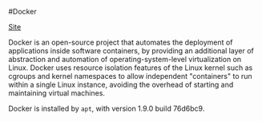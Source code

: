#Docker

[Site](https://www.docker.com/)

Docker is an open-source project
that automates the deployment of applications inside software containers,
by providing an additional layer of abstraction
and automation of operating-system-level virtualization on Linux.
Docker uses resource isolation features of the Linux kernel
such as cgroups and kernel namespaces to allow independent "containers"
to run within a single Linux instance,
avoiding the overhead of starting
and maintaining virtual machines.

Docker is installed by `apt`, with version 1.9.0 build 76d6bc9.
